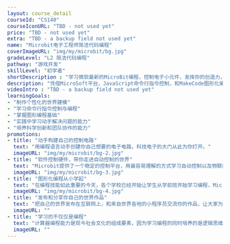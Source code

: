 ```yaml
---
layout: course_detail
courseId: "CS140"
courseIconURL: "TBD - not used yet"
price: "TBD - not used yet"
extra: "TBD - a backup field not used yet"
name: "Microbit电子工程师简洁代码编程"
coverImageURL: "img/my/microbit/bg.jpg"
gradeLevel: "L2 简洁代码编程"
pathway: "游戏开发"
skillLevel: "初学者"
shortDescription : "学习微软最新的MicroBit编程，控制电子小元件，发挥你的创造力，体验编程的神奇"
description: "凭借MicroSoft平台，JavaScript命令行指令控制，和MakeCode图形化编程平台，循序渐进的把孩子逐步带入电子编程世界。"
videoIntro : "TBD - a backup field not used yet"
learningGoals:
- "制作个性化的世界建模"
- "学习命令行指令控制与编程"
- "掌握图形编程基础"
- "实践中学习动手解决问题的能力"
- "培养科学创新和团队协作的能力"
promotions:
- title: "动手构建自己的控制电路"
  text: "用编程语言动手创建你自己想要的电子电路，科技电子的大门从此为你打开。"
  imageURL: "img/my/microbit/bg-2.jpg"
- title: "软件控制硬件，带你走进自动控制的世界"
  text: "Microbit提供了一个稳定的控制平台，用最容易理解的方式学习自动控制以及物联网基础"
  imageURL: "img/my/microbit/bg-3.jpg"
- title: "图形化编程从小学起"
  text: "在编程技能如此重要的今天，各个学校已经开始让学生从学前班开始学习编程，MicroSoft编程平台让这个目标成为现实。"
  imageURL: "img/my/microbit/bg-4.jpg"
- title: "发布和分享你自己的世界作品"
  text: "把自己的世界发布在互联网上，和来自世界各地的小程序员交流你的作品，让大家为你的创意点赞！说不定你就是下一个“网路红人”。"
  imageURL: ""
- title: "学习的不仅仅是编程"
  text: "计算器编程能力是现今社会文化的组成要素，因为学习编程的同时培养的是逻辑思维、计算能力、创新和想象力。孩子们在编程解决问题的同时，同时得到的是信心！"
  imageURL: ""
---
```

